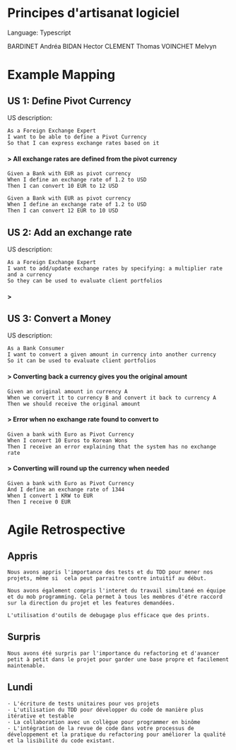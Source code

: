 # Principes d'artisanat logiciel

Language: Typescript

BARDINET Andréa
BIDAN Hector
CLEMENT Thomas
VOINCHET Melvyn

# Example Mapping

## US 1: Define Pivot Currency

US description:

```text
As a Foreign Exchange Expert
I want to be able to define a Pivot Currency
So that I can express exchange rates based on it
```

#### > All exchange rates are defined from the pivot currency

```gherkin
Given a Bank with EUR as pivot currency
When I define an exchange rate of 1.2 to USD
Then I can convert 10 EUR to 12 USD
```

```gherkin
Given a Bank with EUR as pivot currency
When I define an exchange rate of 1.2 to USD
Then I can convert 12 EUR to 10 USD
```

####

## US 2: Add an exchange rate

US description:

```text
As a Foreign Exchange Expert
I want to add/update exchange rates by specifying: a multiplier rate and a currency
So they can be used to evaluate client portfolios
```

#### >

## US 3: Convert a Money

US description:

```text
As a Bank Consumer
I want to convert a given amount in currency into another currency
So it can be used to evaluate client portfolios
```

#### > Converting back a currency gives you the original amount

```gherkin
Given an original amount in currency A
When we convert it to currency B and convert it back to currency A
Then we should receive the original amount
```

#### > Error when no exchange rate found to convert to

```gherkin
Given a bank with Euro as Pivot Currency
When I convert 10 Euros to Korean Wons
Then I receive an error explaining that the system has no exchange rate
```

#### > Converting will round up the currency when needed

```gherkin
Given a bank with Euro as Pivot Currency
And I define an exchange rate of 1344
When I convert 1 KRW to EUR
Then I receive 0 EUR
```

# Agile Retrospective

## Appris

    Nous avons appris l'importance des tests et du TDD pour mener nos projets, même si  cela peut parraitre contre intuitif au début.

    Nous avons également compris l'interet du travail simultané en équipe et du mob programming. Cela permet à tous les membres d'étre raccord sur la direction du projet et les features demandées.

    L'utilisation d'outils de debugage plus efficace que des prints.

## Surpris

    Nous avons été surpris par l'importance du refactoring et d'avancer petit à petit dans le projet pour garder une base propre et facilement maintenable.

## Lundi

    - L'écriture de tests unitaires pour vos projets
    - L'utilisation du TDD pour développer du code de manière plus itérative et testable
    - La collaboration avec un collègue pour programmer en binôme
    - L'intégration de la revue de code dans votre processus de développement et la pratique du refactoring pour améliorer la qualité et la lisibilité du code existant.
